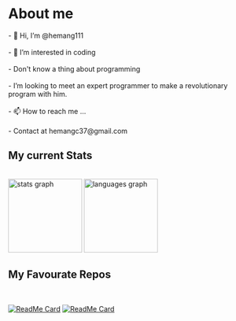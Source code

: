 <h1>About me </h1>
<p>
- 👋 Hi, I’m @hemang111 <br><br>
- 👀 I’m interested in coding <br><br>
- Don't know a thing about programming <br><br>
- I’m looking to meet an expert programmer to make a revolutionary program with him. <br><br>
- 📫 How to reach me ... <br><br>
- Contact at hemangc37@gmail.com
</p>
<h2>My current Stats</h2>
<br>
<div align="left">
  <img src="https://github-readme-stats.vercel.app/api?username=hemang111&hide_title=false&hide_rank=false&show_icons=true&include_all_commits=true&count_private=true&disable_animations=false&theme=dracula&locale=en&hide_border=false" height="150" alt="stats graph"  />
  <img src="https://github-readme-stats.vercel.app/api/top-langs?username=hemang111&locale=en&hide_title=false&layout=compact&card_width=320&langs_count=5&theme=dracula&hide_border=false" height="150" alt="languages graph"  />
</div>

###

<div>
<h2>My Favourate Repos</h2>
  <br>
  
[![ReadMe Card](https://github-readme-stats.vercel.app/api/pin/?username=hemang111&repo=TO-DO-List)](https://github.com/hemang111/TO-DO-List)
[![ReadMe Card](https://github-readme-stats.vercel.app/api/pin/?username=hemang111&repo=Coding_Samurai)](https://github.com/hemang111/Coding_Samurai)

  </div>
<!---
hemang111/hemang111 is a ✨ special ✨ repository because its `README.md` (this file) appears on your GitHub profile.
You can click the Preview link to take a look at your changes.
--->

